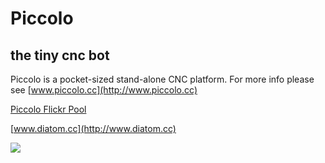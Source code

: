# Piccolo
the tiny cnc bot
----------------

Piccolo is a pocket-sized stand-alone CNC platform.  For more info please see [www.piccolo.cc](http://www.piccolo.cc)

[Piccolo Flickr Pool](http://www.flickr.com/groups/1929303@N21/)

[www.diatom.cc](http://www.diatom.cc)

![](http://farm4.staticflickr.com/3773/11290461646_33cc42280b_c.jpg)